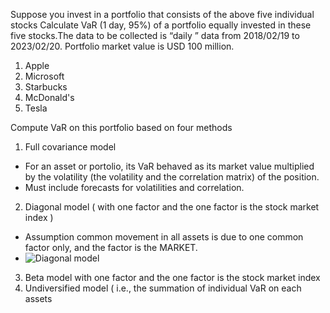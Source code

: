 Suppose you invest in a portfolio that consists of the above five individual stocks Calculate VaR (1 day, 95%) of a portfolio equally invested in these five stocks.The data to be collected is “daily ” data from 2018/02/19 to 2023/02/20. Portfolio market value is USD 100 million.
1. Apple
2. Microsoft
3. Starbucks
4. McDonald's
5. Tesla

 Compute VaR on this portfolio based on four methods
1. Full covariance model 
* For an asset or portolio, its VaR behaved as its market value multiplied by the volatility (the volatility and the correlation matrix) of the position.
* Must include forecasts for volatilities and correlation.
2. Diagonal model ( with one factor and the one factor is the stock market index )
* Assumption common movement in all assets is due to one common factor only, and the factor is the MARKET.
* ![Diagonal model](https://github.com/user-attachments/assets/9a53bf1e-814b-4b63-8e77-c90848fc6499)
3. Beta model with one factor and the one factor is the stock market index 
4. Undiversified model ( i.e., the summation of individual VaR on each assets 
